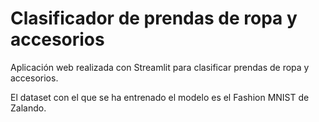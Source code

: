 # Clasificador de prendas de ropa y accesorios

Aplicación web realizada con Streamlit para clasificar prendas de ropa y accesorios.

El dataset con el que se ha entrenado el modelo es el Fashion MNIST de Zalando.